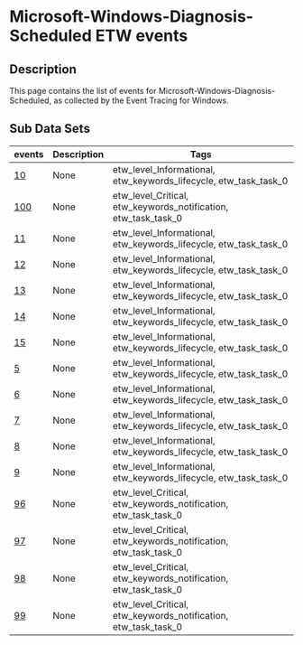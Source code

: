 # Microsoft-Windows-Diagnosis-Scheduled ETW events

## Description
This page contains the list of events for Microsoft-Windows-Diagnosis-Scheduled, as collected by the Event Tracing for Windows.

## Sub Data Sets
|events|Description|Tags|
|---|---|---|
|[10](events/event-10.md)|None|etw_level_Informational, etw_keywords_lifecycle, etw_task_task_0|
|[100](events/event-100.md)|None|etw_level_Critical, etw_keywords_notification, etw_task_task_0|
|[11](events/event-11.md)|None|etw_level_Informational, etw_keywords_lifecycle, etw_task_task_0|
|[12](events/event-12.md)|None|etw_level_Informational, etw_keywords_lifecycle, etw_task_task_0|
|[13](events/event-13.md)|None|etw_level_Informational, etw_keywords_lifecycle, etw_task_task_0|
|[14](events/event-14.md)|None|etw_level_Informational, etw_keywords_lifecycle, etw_task_task_0|
|[15](events/event-15.md)|None|etw_level_Informational, etw_keywords_lifecycle, etw_task_task_0|
|[5](events/event-5.md)|None|etw_level_Informational, etw_keywords_lifecycle, etw_task_task_0|
|[6](events/event-6.md)|None|etw_level_Informational, etw_keywords_lifecycle, etw_task_task_0|
|[7](events/event-7.md)|None|etw_level_Informational, etw_keywords_lifecycle, etw_task_task_0|
|[8](events/event-8.md)|None|etw_level_Informational, etw_keywords_lifecycle, etw_task_task_0|
|[9](events/event-9.md)|None|etw_level_Informational, etw_keywords_lifecycle, etw_task_task_0|
|[96](events/event-96.md)|None|etw_level_Critical, etw_keywords_notification, etw_task_task_0|
|[97](events/event-97.md)|None|etw_level_Critical, etw_keywords_notification, etw_task_task_0|
|[98](events/event-98.md)|None|etw_level_Critical, etw_keywords_notification, etw_task_task_0|
|[99](events/event-99.md)|None|etw_level_Critical, etw_keywords_notification, etw_task_task_0|
